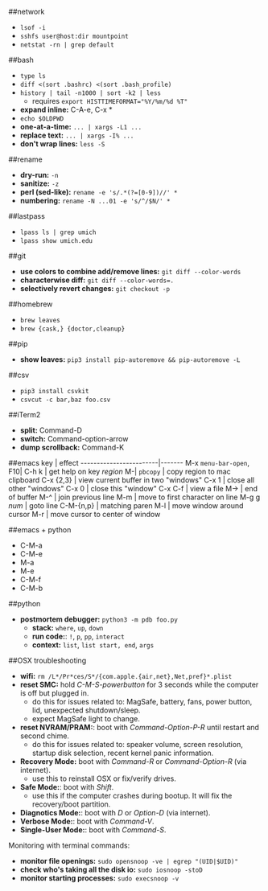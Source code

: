 ##network
- `lsof -i`
- `sshfs user@host:dir mountpoint`
- `netstat -rn | grep default`

##bash
- `type ls`  
- `diff <(sort .bashrc) <(sort .bash_profile)`
- `history | tail -n1000 | sort -k2 | less`
  - requires `export HISTTIMEFORMAT="%Y/%m/%d %T"`
- **expand inline:** C-A-e, C-x *
- `echo $OLDPWD`
- **one-at-a-time:** `... | xargs -L1 ...` 
- **replace text:** `... | xargs -I% ...` 
- **don't wrap lines:** `less -S`

##rename
- **dry-run:** `-n`
- **sanitize:** `-z`
- **perl (sed-like):** `rename -e 's/.*(?=[0-9])//' *`
- **numbering:** `rename -N ...01 -e 's/^/$N/' *`

##lastpass
- `lpass ls | grep umich`
- `lpass show umich.edu`

##git
- **use colors to combine add/remove lines:** `git diff --color-words`
- **characterwise diff:** `git diff --color-words=.`
- **selectively revert changes:** `git checkout -p`

##homebrew
- `brew leaves`
- `brew {cask,} {doctor,cleanup}`

##pip
- **show leaves:** `pip3 install pip-autoremove && pip-autoremove -L`

##csv
- `pip3 install csvkit`
- `csvcut -c bar,baz foo.csv`

##iTerm2
- **split:** Command-D
- **switch:** Command-option-arrow
- **dump scrollback:** Command-K

##emacs
key                     | effect
------------------------|-------
M-x `menu-bar-open`, F10| 
C-h k                   | get help on key
_region_ M-\| `pbcopy`  | copy region to mac clipboard
C-x {2,3}               | view current buffer in two "windows"
C-x 1                   | close all other "windows"
C-x 0                   | close this "window"
C-x C-f                 | view a file
M->                     | end of buffer
M-^                     | join previous line
M-m                     | move to first character on line
M-g g _num_             | goto line
C-M-{n,p}               | matching paren
M-l                     | move window around cursor
M-r                     | move cursor to center of window


##emacs + python
- C-M-a
- C-M-e
- M-a
- M-e
- C-M-f
- C-M-b

##python
- **postmortem debugger:** `python3 -m pdb foo.py`
  - **stack:** `where`, `up`, `down`
  - **run code:**: `!`, `p`, `pp`, `interact`
  - **context:** `list`, `list start, end`, `args`

##OSX troubleshooting
- **wifi:** `rm /L*/Pr*ces/S*/{com.apple.{air,net},Net,pref}*.plist`
- **reset SMC:** hold _C-M-S-powerbutton_ for 3 seconds while the computer is off but plugged in.
  + do this for issues related to: MagSafe, battery, fans, power button, lid, unexpected shutdown/sleep.
  + expect MagSafe light to change.
- **reset NVRAM/PRAM:**: boot with _Command-Option-P-R_ until restart and second chime.
  + do this for issues related to: speaker volume, screen resolution, startup disk selection, recent kernel panic information.
- **Recovery Mode:** boot with _Command-R_ or _Command-Option-R_ (via internet).
  + use this to reinstall OSX or fix/verify drives.
- **Safe Mode:**: boot with _Shift_.
  + use this if the computer crashes during bootup.  It will fix the recovery/boot partition.
- **Diagnotics Mode:**: boot with _D_ or _Option-D_ (via internet).
- **Verbose Mode:**: boot with _Command-V_.
- **Single-User Mode:**: boot with _Command-S_.

Monitoring with terminal commands:

- **monitor file openings:** `sudo opensnoop -ve | egrep "(UID|$UID)"`
- **check who's taking all the disk io:** `sudo iosnoop -stoD`
- **monitor starting processes:** `sudo execsnoop -v`

